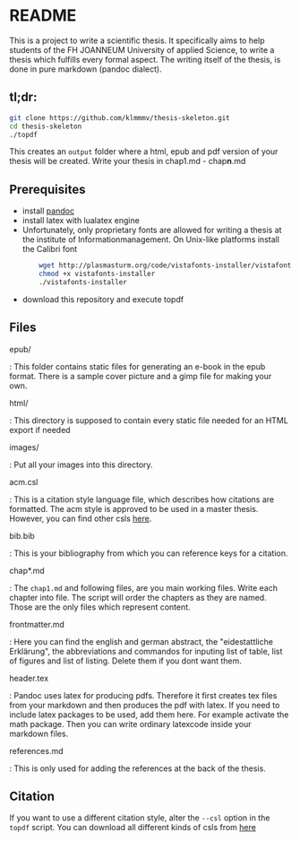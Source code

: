 README
================================================================================

This is a project to write a scientific thesis. It specifically aims to help 
students of the FH JOANNEUM University of applied Science, to write a thesis 
which fulfills every formal aspect. 
The writing itself of the thesis, is done in pure markdown (pandoc dialect).

tl;dr:
--------------------------------------------------------------------------------

~~~bash
git clone https://github.com/klmmmv/thesis-skeleton.git
cd thesis-skeleton
./topdf
~~~

This creates an `output` folder where a html, epub and pdf version of your thesis will be created.
Write your thesis in chap1.md - chap**n**.md 

Prerequisites
--------------------------------------------------------------------------------

- install [pandoc](http://pandoc.org)
- install latex with lualatex engine
- Unfortunately, only proprietary fonts are allowed for writing a thesis at the institute of Informationmanagement. On Unix-like platforms install the Calibri font
    ~~~bash
        wget http://plasmasturm.org/code/vistafonts-installer/vistafonts-installer
        chmod +x vistafonts-installer
        ./vistafonts-installer
    ~~~
- download this repository and execute topdf

Files
--------------------------------------------------------------------------------

epub/

:   This folder contains static files for generating an e-book in the epub format.
    There is a sample cover picture and a gimp file for making your own.

html/

:   This directory is supposed to contain every static file needed for an HTML 
    export if needed

images/

:   Put all your images into this directory.

acm.csl

:   This is a citation style language file, which describes how citations are 
    formatted. The acm style is approved to be used in a master thesis. However, you can find other csls [here](http://citationstyles.org/styles).

bib.bib

:   This is your bibliography from which you can reference keys for a citation.

chap*.md

:   The `chap1.md` and following files, are you main working files. Write each 
    chapter into file. The script will order the chapters as they are named.
    Those are the only files which represent content.

frontmatter.md

:   Here you can find the english and german abstract, the "eidestattliche 
    Erklärung", the abbreviations and commandos for inputing list of table, list of figures and list of listing. Delete them if you dont want them.

header.tex

:   Pandoc uses latex for producing pdfs. Therefore it first creates tex files  
    from your markdown and then produces the pdf with latex. If you need to include latex packages to be used, add them here. For example activate the math package. Then you can write ordinary latexcode inside your markdown files.

references.md

:   This is only used for adding the references at the back of the thesis.
   

Citation
--------------------------------------------------------------------------------

If you want to use a different citation style, alter the `--csl` option in the
`topdf` script. You can download all different kinds of csls from
[here](https://github.com/citation-style-language/styles)
